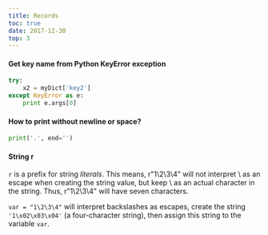 ```yaml
---
title: Records
toc: true
date: 2017-12-30
top: 3
---
```


#### Get key name from Python KeyError exception

```Python
try:
    x2 = myDict['key2']
except KeyError as e:    
    print e.args[0]
```

#### How to print without newline or space?

```python
print('.', end='')
```

#### String r

`r` is a prefix for string *literals*. This means, r"1\2\3\4" will not interpret \ as an escape when creating the string value, but keep \ as an actual character in the string. Thus, r"1\2\3\4" will have seven characters.

`var = "1\2\3\4"` will interpret backslashes as escapes, create the string `'1\x02\x03\x04'` (a four-character string), then assign this string to the variable `var`.


